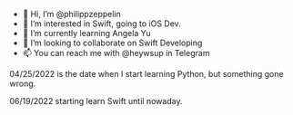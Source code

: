 - 👋 Hi, I’m @philippzeppelin
- 👀 I’m interested in Swift, going to iOS Dev.
- 🌱 I’m currently learning Angela Yu
- 💞️ I’m looking to collaborate on Swift Developing
- 📫 You can reach me with @heywsup in Telegram

04/25/2022 is the date when I start learning Python, but something gone wrong.

06/19/2022 starting learn Swift until nowaday.


<!---
philippzeppelin/philippzeppelin is a ✨ special ✨ repository because its `README.md` (this file) appears on your GitHub profile.
You can click the Preview link to take a look at your changes.
--->
